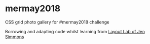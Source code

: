# mermay2018
CSS grid photo gallery for #mermay2018 challenge

Borrowing and adapting code whilst learning from [Layout Lab of Jen Simmons](http://labs.jensimmons.com/)

